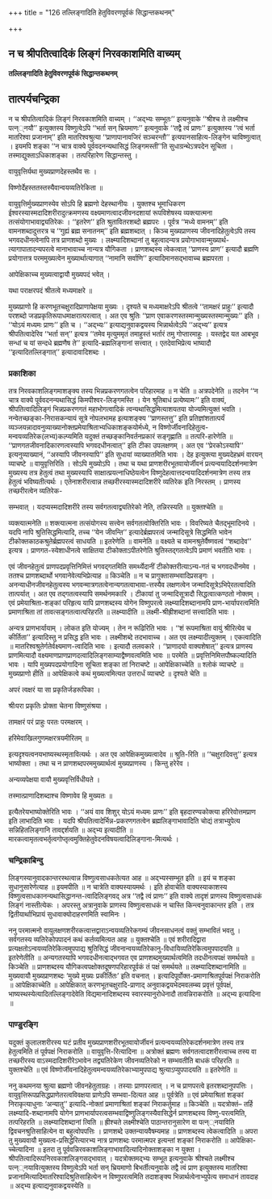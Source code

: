+++
title = "126 तल्लिङ्गादिति हेतुविवरणपूर्वकं सिद्धान्तकथनम्"

+++


## न च श्रीपतित्वादिकं लिङ्गं निरवकाशमिति वाच्यम्

**तल्लिङ्गादिति हेतुविवरणपूर्वकं सिद्धान्तकथनम्**

## **तात्पर्यचन्द्रिका**

न च श्रीपतित्वादिकं लिङ्गं निरवकाशमिति वाच्यम् । ‘‘अद्भ्यः सम्भूतः’’ इत्यनुवाके ‘‘श्रीश्च ते लक्ष्मीश्च पत्न््नयौ’’ इत्युक्तस्य विष्णुत्वेऽपि ‘‘भर्ता सन् भ्रियमाणः’’ इत्यनुवाके ‘‘तद्वै त्वं प्राणः’’ इत्युक्तस्य ‘‘त्वं भर्ता मातरिश्वा प्रजानाम्’’ इति मातरिश्वश्रुत्या ‘‘प्राणापानावजिरं सञ्चरन्तौ’’ इत्यपानसाहित्य-लिङ्गेन चाविष्णुत्वात् । इयमपि शङ्का ‘‘न चात्र वाक्ये पूर्ववदनन्यथासिद्धं लिङ्गमस्ती’’ति सुधाग्रन्थेऽत्रपदेन सूचिता । तस्माद्युक्ताऽधिकाशङ्का । तत्परिहारेण सिद्धान्तस्तु ।

वायुवृत्तिर्यथा मुख्यप्राणदेहस्तथैव सः ।

विष्णोर्देहस्ततस्तस्यैवान्वयव्यतिरेकिता ॥

वायुवृत्तिर्मुख्यप्राणस्येव सोऽपि हि ब्रह्मणो देहस्थानीयः । युक्तश्च भूमाधिकरण ईश्वरस्यास्मदादिशरीरादुत्क्रमणस्य वक्ष्यमाणत्वादजीवनदशायां रूपविशेषस्य व्यक्त्यात्मना तत्संयोगाभावाद्व्यतिरेकः । ‘‘इतरेण’’ इति श्रुतावितरशब्दो ब्रह्मपरः । पूर्वत्र ‘‘मध्ये वामनम्’’ इति वामनशब्दादुत्तरत्र च ‘‘गुह्यं ब्रह्म सनातनम्’’ इति ब्रह्मशब्दात् । किञ्च मुख्यप्राणस्य जीवनादिहेतुत्वेऽपि तस्य भगवदधीनत्वेनापि तत्र प्राणशब्दो मुख्यः । लक्ष्म्यादिशब्दानां तु बहुत्वादन्यत्र प्रयोगाभावान्मुख्यार्थ-त्यागापातादन्यपरत्वे मानाभावाच्च नान्यत्र यौगिकता । प्राणशब्दस्य त्वेकत्वात् ‘‘प्राणस्य प्राण’’ इत्यादौ ब्रह्मणि प्रयोगात्तत्र परममुख्यत्वेन मुख्यार्थात्यागात् ‘‘नामानि सर्वाणि’’ इत्यादिमानसद्भावाच्च ब्रह्मपरता ।

आपेक्षिकाच्च मुख्यत्वाद्वायौ मुख्यपदं भवेत् ।

यथा पराक्षरपदं श्रीतत्वे मध्यमाक्षरे ॥

मुख्यप्राणो हि करणभूतचक्षुरादिप्राणापेक्षया मुख्यः । दृश्यते च मध्यमाक्षरेऽपि श्रीतत्वे ‘‘तामक्षरं प्राहुः’’ इत्यादौ परशब्दो जडप्रकृतिरूपाधमाक्षरात्परत्वात् । अत एव श्रुतिः ‘‘प्राण एवाकरणस्तस्मान्मुख्यस्तस्मान्मुख्यः’’ इति । ‘‘योऽयं मध्यमः प्राणः’’ इति च । ‘‘अद्भ्यः’’ इत्याद्यनुवाकद्वयस्य भिन्नार्थत्वेऽपि ‘‘अद्भ्य’’ इत्यत्र श्रीपतित्वादेरिव ‘‘भर्ता सन्’’ इत्यत्र ‘‘तमेव मृत्युममृतं तमाहुस्तं भर्तारं तमु गोप्तारमाहुः । यस्तद्वेद यत आबभूव सन्धां च यां सन्दधे ब्रह्मणैष ते’’ इत्यादि-ब्रह्मलिङ्गानां सत्त्वात् । एतदेवाभिप्रेत्य भाष्यादौ ‘‘इत्यादितल्लिङ्गात्’’ इत्यादावादिशब्दः ।

### **प्रकाशिका**

तत्र निरवकाशलिङ्गमाशङ्क्य तस्य भिन्नप्रकरणगतत्वेन परिहारमाह ॥ न चेति ॥ अत्रपदेनेति ॥ तदनेन ‘‘न चात्र वाक्ये पूर्ववदनन्यथासिद्धं किमपीश्वर-लिङ्गमस्ति । येन श्रुतिबाधं प्रत्येष्यामः’’ इति वाक्यं, श्रीपतित्वादिलिङ्गं भिन्नप्रकरणगतं महाभोगत्वादिकं त्वन्यथासिद्धमित्याशयतया योज्यमित्युक्तं भवति । नन्वेतच्छङ्का-निरासकन्यायं सूत्रे नोपलभामह इत्याशङ्क्य ‘‘प्राणस्तत्तु’’ इति प्रतिज्ञांशतात्पर्यं व्यञ्जयन्नादावनुव्याख्यानोक्तप्रमेयाश्रिताभ्यधिकाशङ्कयोर्मध्ये, न विष्णोर्जीवनादिहेतुत्व-मन्वयव्यतिरेक(लभ्य)कल्प्यमिति यदुक्तं तच्छङ्कानिवर्तनप्रकारं सङ्गृह्णाति ॥ तत्परि-हारेणेति ॥ ‘‘प्राणगतजीवनादिकारणत्वस्यापि भगवदधीनत्वात्’’ इति टीका उपलक्षणम् । अत एव ‘‘प्रेरकोऽस्यापि’’ इत्यनुव्याख्यानं, ‘‘अस्यापि जीवनस्यापि’’ इति सुधायां व्याख्यातमिति भावः । देह इत्युक्त्या मुख्यदेहभ्रमं वारयन् व्याचष्टे ॥ वायुवृत्तिरिति । सोऽपि मुख्योऽपि । तथा च यथा प्राणशरीरभूतवायोर्जीवनं प्रत्यन्वयादिदर्शनमात्रेण मुख्यस्य तत्र हेतुत्वं तथा मुख्यस्यापि साक्षात्प्रयत्नाधिष्ठेयत्वेन विष्णुदेहत्वात्तदन्वयादिदर्शनमात्रेण तस्य तत्र हेतुत्वं भविष्यतीत्यर्थः । एतेनाशरीरत्वान्न तच्छरीरस्यास्मदादिशरीरे व्यतिरेक इति निरस्तम् । प्राणस्य तच्छरीरत्वेन व्यतिरेक-

सम्भवात् । यदप्यस्मदादिशरीरे तस्य सर्वगतत्वाद्व्यतिरेको नेति, तन्निरस्यति ॥ युक्तश्चेति ॥

व्यक्त्यात्मनेति ॥ शक्त्यात्मना तत्संयोगस्य सत्त्वेन सर्वगतत्वोक्तिरिति भावः । विवरिष्यते चैतद्भूमादिनये । यदपि नापि श्रुतिसिद्धमित्यादि, तच्च ‘‘येन जीवन्ति’’ इत्यादेर्ब्रह्मपरत्वं जन्मादिसूत्रे सिद्धमिति भावेन टीकोक्तकाठकश्रुतेर्ब्रह्मपरत्वं साधयति ॥ इतरेणेति ॥ वामनेति ॥ वक्ष्यते च वामनश्रुतेर्वैष्णवत्वं ‘‘शब्दादेव’’ इत्यत्र । प्राणगत-स्येशाधीनत्वे साक्षितया टीकोक्ताऽपीतरेणेति श्रुतिस्तद्गतत्वेऽपि प्रमाणं भवतीति भावः ।

एवं जीवनहेतुत्वं प्राणपदप्रवृत्तिनिमित्तं भगवद्गतमिति समर्थ्येदानीं टीकोक्तरीत्याऽन्य-गतं च भगवदधीनमेव । ततश्च प्राणशब्दार्थो भगवानेवेत्यभिप्रेत्याह ॥ किञ्चेति ॥ न च प्रागुक्तासम्भवादिप्रसङ्गः । अनन्याधीनजीवनहेतुत्वस्य भगवन्मात्रगतत्वेनान्यगतत्वाभावा-त्तस्यैव लक्षणत्वेन जन्मादिसूत्रेऽभिपे्रतत्वादिति तात्पर्यात् । अत एव तद्गतत्वस्यापि समर्थनमकारि । टीकायां तु जन्मादिसूत्रादौ सिद्धत्वात्कण्ठतो नोक्तम् । एवं प्रमेयाश्रिता-शङ्कां परिहृत्य यापि प्राणशब्दस्य योगेन विष्णुपरत्वे लक्ष्म्यादिशब्दानामपि प्राण-भार्यापरत्वमिति प्रमाणाश्रिता तां तावत्सङ्गतत्वात्परिहरति ॥ लक्ष्म्यादीति ॥ लक्ष्मी-श्रीह्रीशब्दानां सत्त्वादिति भावः ।

अन्यत्र प्राणभार्यायाम् । लोकत इति योज्यम् । तेन न रूढिरिति भावः । ‘‘शं रूपमाश्रिता वायुं श्रीरित्येव च कीर्तिता’’ इत्यादिस्तु न प्रसिद्ध इति भावः । लक्ष्मीशब्दे तदभावाच्च । अत एव लक्ष्म्यादीत्युक्तम् । एकत्वादिति ॥ मातरिश्वश्रुतेर्गतेर्वक्ष्यमाण-त्वादिति भावः । इत्यादौ तलवकारे । ‘‘प्राणादयो वाक्यशेषात्’’ इत्यत्र प्राणस्य प्राणमित्यादौ वक्ष्यमाणप्राणप्राणदत्वादिलिङ्गसाम्याद्वैष्णवत्वमिति भावः ॥ परमेति ॥ प्रवृत्तिनिमित्तपौष्कल्यादिति भावः । यापि मुख्यपदप्रयोगादिना सूचिता शङ्का तां निराचष्टे ॥ आपेक्षिकाच्चेति ॥ श्लोकं व्याचष्टे ॥ मुख्यप्राणो हीति ॥ आपेक्षिकत्वे कथं मुख्यत्वमित्यत उत्तरार्धं व्याचष्टे ॥ दृश्यते चेति ॥

अपरं त्वक्षरं या सा प्रकृतिर्जडरूपिका ।

श्रीःपरा प्रकृतिः प्रोक्ता चेतना विष्णुसंश्रया ।

तामक्षरं परं प्राहुः परतः परमक्षरम् ।

हरिमेवाखिलगुणमक्षरत्रयमीरितम् ॥

इत्यदृश्यत्वनयभाष्यस्थस्मृतावित्यर्थः । अत एव आपेक्षिकमुख्यत्वादेव ॥ श्रुति-रिति ॥ ‘‘चक्षुरादिवत्तु’’ इत्यत्र भाष्योक्ता । तथा च न प्राणशब्दपरममुख्यार्थत्वं मुख्यप्राणस्य । किन्तु हरेरेव ।

अन्यव्यपेक्षया वायौ मुख्यवृत्तिर्विधीयते ।

तस्मात्प्राणादिशब्दाश्च विष्णावेव हि मुख्यतः ॥

इत्यैतरेयभाष्योक्तेरिति भावः । ‘‘अयं वाव शिशुर् योऽयं मध्यमः प्राणः’’ इति बृहदारण्यकोक्त्या हरिरेवोत्तमप्राण इति लाभादिति भावः । यदपि श्रीपतित्वादेर्भिन्न-प्रकरणगतत्वेन ब्रह्मलिङ्गाभावादिति चोद्यं तत्राभ्युपेत्य सन्निहितलिङ्गानि तावद्दर्शयति ॥ अद्भ्य इत्यादीति ॥ मारकत्वामृतत्वभर्तृत्वगोप्तृत्वमुक्तिहेतुवेदनविषयत्वादिलिङ्गाना-मित्यर्थः ।

### **चन्द्रिकाबिन्दु**

लिङ्गस्यानुवादकान्तरस्थत्वान्न विष्णुत्वसाधकतेत्यत आह ॥ अद्भ्यस्सम्भूत इति ॥ इयं च शङ्का सुधानुसारेणेत्याह ॥ इयमपीति ॥ न चात्रेति वाक्यस्यायमर्थः । इति होवाचेति वाक्यस्याकाशस्य विष्णुत्वसाधकानन्यथासिद्धानन्त-त्वादिलिङ्गवद् अत्र ‘‘तद्वै त्वं प्राणः’’ इति वाक्ये तादृशं प्राणस्य विष्णुत्वसाधकं लिङ्गं नास्तीत्येकः । अपरस्तु अत्रानुवाके प्राणस्य विष्णुत्वसाधकं न चास्ति किन्त्वनुवाकान्तर इति । तत्र द्वितीयार्थाभिप्रायं सुधावाक्योदाहरणमिति स्वामिनः ।

ननु परमात्मनो वायुलक्षणशरीरकत्वात्तद्वाराऽन्वयव्यतिरेकगम्यं जीवनसाधनत्वं वक्तुं सम्भावितं भवतु । सर्वगतस्य व्यतिरेकोपपादनं कथं कर्तव्यमित्यत आह ॥ युक्तश्चेति ॥ एवं शरीरादिद्वारा प्रत्यक्षतोऽन्वयव्यतिरेकित्वमुपपाद्य श्रुतिसिद्धं जीवनान्वयव्यतिरेकानु-विधायिव्यतिरेकित्वमुपपादयति ॥ इतरेणेतीति ॥ अन्यगतस्यापि भगवदधीनत्वाद्भगवत एव प्राणशब्दमुख्यार्थत्वमिति तदधीनत्वपक्षं समर्थयते ॥ किञ्चेति ॥ प्राणशब्दस्य यौगिकत्वपक्षोक्तदूषणपरिहारपूर्वकं तं पक्षं समर्थयते ॥ लक्ष्म्यादिशब्दानामिति ॥ मुख्यवायौ मुख्यप्राणशब्दः ‘मुख्ये मुख्यः प्रकीर्तितः’ इति वचनात् । इत्यादिपूर्वोक्त-प्रमाणाश्रितपूर्वपक्षं निराकरोति ॥ आपेक्षिकाच्चेति ॥ आपेक्षिकात् करणभूतचक्षुरादि-प्राणाद् अनुवाकद्वयभेदमवलम्ब्य प्रवृत्तं पूर्वपक्षं, भाष्यस्थस्येत्यादितल्लिङ्गादेवेति विद्यमानादिशब्दस्य स्वारस्यानुरोधेनादौ तावन्निराकरोति ॥ अद्भ्य इत्यादिना ॥

### **पाण्डुरङ्गि**

यदुक्तं कुलालशरीरस्य घटं प्रतीव मुख्यप्राणशरीरभूतवायोर्जीवनं प्रत्यन्वयव्यतिरेकदर्शनमात्रेण तस्य तत्र हेतुत्वमिति तं पूर्वपक्षं निराकरोति ॥ वायुवृत्ति-रित्यादिना ॥ अत्रोक्तं ब्रह्मणः सर्वगतत्वादशरीरत्वाच्च तस्य वा तच्छरीरस्य वाऽस्मदादिशरीरेऽभावेन तद्व्यतिरेकेण जीवनव्यतिरेको न सम्भवतीति बाधकं परिहरति ॥ युक्तश्चेति ॥ एवं विष्णोर्जीवनादिहेतुत्वमन्वयव्यतिरेकाभ्यामुपपाद्य श्रुत्याऽप्युपपादयति ॥ इतरेणेति ॥

ननु कथमनया श्रुत्या ब्रह्मणो जीवनहेतुताग्रहः । तस्याः प्राणपरत्वात् । न च प्राणपरत्वे इतरशब्दानुपपत्तिः । वायुवृत्तिरूपप्रसिद्धप्राणेतरत्वविवक्षया प्राणेऽपि सम्भवा-दित्यत आह ॥ पूर्वत्रेति ॥ एवं प्रमेयाश्रितां शङ्कां निराकृत्याधुनाः ‘अन्यातु’’ इत्यादि-नोक्तां प्रमाणाश्रितां शङ्कां निराकर्तुमाह ॥ किञ्चेति ॥ यदत्रोक्तं– तर्हि लक्ष्म्यादि-शब्दानामपि योगेन प्राणभार्यापरत्वसम्भवाद्विष्णुलिङ्गस्यैवासिद्धेर्न प्राणशब्दस्य विष्णु-परत्वमिति, तत्परिहरति ॥ लक्ष्म्यादिशब्दानां त्विति ॥ ह्रीश्चते लक्ष्मीश्चेति पाठान्तरानुसारेण वा पत्न््नयाविति द्विवचनश्रुतिसाहित्येन वा बहुत्वोपपत्तिः । प्राणशब्दे उक्तन्यायवैषम्यमाह ॥ प्राणशब्दस्य त्वेकत्वादिति ॥ अपरा तु मुख्यवायौ मुख्यत्व-प्रसिद्धेरित्यारभ्य नात्र प्राणशब्दः परमात्मपर इत्यन्तां शङ्कां निराकरोति ॥ आपेक्षिका-च्चेत्यादिना ॥ इतरा तु पूर्ववन्निरवकाशलिङ्गाभावादित्यादिनोक्ताशङ्का न युक्ता । श्रीपतित्वादिरूपनिरवकाशलिङ्गसद्भावात् । यदत्रोक्तमद्भ्यः सम्भूत इत्यनुवाके श्रीश्चते लक्ष्मीश्च पत्न््नयावित्युक्तस्य विष्णुत्वेऽपि भर्ता सन् भ्रियमाणो बिभर्तीत्यनुवाके तद्वै त्वं प्राण इत्युक्तस्य मातरिश्वा प्रजानामित्यादिमातरिश्वादिश्रुतिसाहित्येन न विष्णुपरत्वमिति तदाशङ्क्य भिन्नार्थत्वेनाभ्युपेत्य समाधानं तावदाह ॥ अद्भ्य इत्याद्यनुवाकद्वयस्येति ॥

